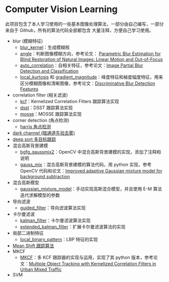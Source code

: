 # Computer Vision Learning

此项目包含了本人学习使用的一些基本图像处理算法，一部分由自己编写，一部分来自于 Github，所有的算法代码全部都包含
大量注释，方便自己学习使用。

+ blur (模糊特征) 
  + [blur_kernel](https://github.com/xuweilin2014/learning/tree/master/blur/blur_kernel)：生成模糊核
  + [angle](https://github.com/xuweilin2014/learning/tree/master/blur/angle)：判断图像模糊方向，参考论文：
    [Parametric Blur Estimation for Blind Restoration of Natural Images: Linear Motion and Out-of-Focus](https://ieeexplore.ieee.org/document/6637096)
  + [auto_correlation](https://github.com/xuweilin2014/learning/tree/master/blur/feature/auto_correlation)：自相关特征，参考论文：[Image Partial Blur Detection and Classification](https://jiaya.me/all_final_papers/blur_detect_cvpr08.pdf)
  + [local_kurtosis](https://github.com/xuweilin2014/learning/tree/master/blur/feature/local_kurtosis) 和 [gradient_magnitude](https://github.com/xuweilin2014/learning/tree/master/blur/feature/gradient_magnitude)：峰度特征和梯度幅度特征，用来区分模糊图像和清晰图像，参考论文：[Discriminative Blur Detection Features](http://www.cse.cuhk.edu.hk/~leojia/projects/dblurdetect/papers/blurdetect_cvpr14.pdf)
+ correlation filter (相关滤波)
    + [kcf](https://github.com/xuweilin2014/learning/tree/master/cf/kcf)：Kernelized Correlation Filters 跟踪算法实现 
    + [dsst](https://github.com/xuweilin2014/learning/tree/master/cf/dsst)：DSST 跟踪算法实现
    + [mosse](https://github.com/xuweilin2014/learning/tree/master/cf/mosse)：MOSSE 跟踪算法实现
+ corner detection (角点检测)
    + [harris 角点检测](https://github.com/xuweilin2014/learning/blob/master/corner_detection/harris_corner_detection.py)
+ [dark channel (暗通道先验去雾)](https://github.com/xuweilin2014/learning/blob/master/dark_channel/dehaze.py)
+ [deep sort 多目标跟踪](https://github.com/xuweilin2014/learning/blob/master/deep_sort/deep_sort_app.py) 
+ 混合高斯背景建模
    + [bgfg_gaussmix2](https://github.com/xuweilin2014/learning/blob/master/gauss_mix/bgfg_gaussmix2_%E5%B8%A6%E6%B3%A8%E9%87%8A%E7%89%88%E6%9C%AC.cpp)：OpenCV 中混合高斯背景建模的实现，添加了注释和说明
    + [gauss_mix](https://github.com/xuweilin2014/learning/blob/master/gauss_mix/gauss_mix.py)：混合高斯背景建模的算法代码，用 python 实现，参考 OpenCV 代码和论文：[Improved adaptive Gaussian mixture model for background subtraction](https://ieeexplore.ieee.org/document/1333992)
+ 混合高斯模型
    + [gaussian_mixture_model](https://github.com/xuweilin2014/learning/blob/master/gaussian/gaussian_mixture_model.py)：手动实现高斯混合模型，并且使用 E-M 算法迭代求解模型的参数
+ 导向滤波
    + [guided_filter](https://github.com/xuweilin2014/learning/blob/master/guided_filter/main.py)：导向滤波算法实现
+ 卡尔曼滤波
    + [kalman_filter](https://github.com/xuweilin2014/learning/blob/master/kalman_filter/kf/kalman_filter.py)：卡尔曼滤波算法实现
    + [extended_kalman_filter](https://github.com/xuweilin2014/learning/blob/master/kalman_filter/ekf/extended_kalman_filter.py)：扩展卡尔曼滤波算法的实现
+ 局部二进制特征
    + [local_binary_pattern](https://github.com/xuweilin2014/learning/blob/master/local_binary_pattern/local_binary_pattern.py)：LBP 特征的实现
+ [Mean Shift 跟踪算法](https://github.com/xuweilin2014/learning/blob/master/mean_shift_tracking/mean_shift_tracker.py)
+ MKCF
    + [MKCF](https://github.com/xuweilin2014/learning/blob/master/mkcf/mkcf.py)：多 KCF 跟踪器的实现与运用，实现了其 python 版本，参考论文：[Multiple Object Tracking with Kernelized Correlation Filters in Urban Mixed
Traffic](https://arxiv.org/abs/1611.02364)
+ SVM